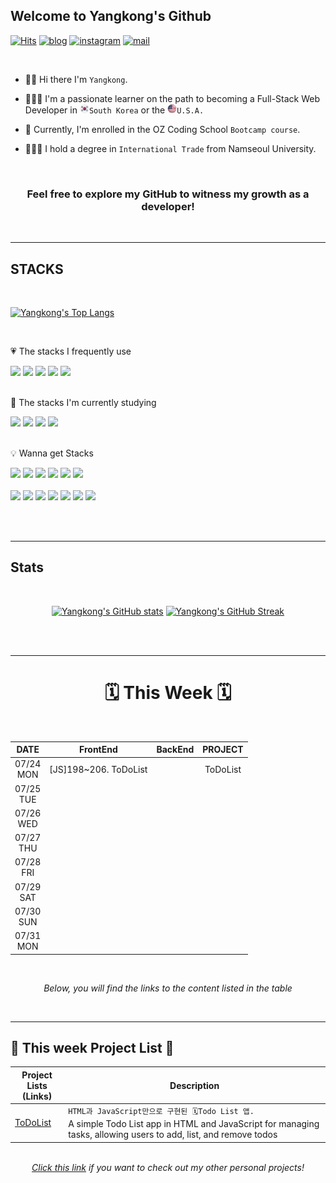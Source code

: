 ## Welcome to Yangkong's Github

[![Hits](https://hits.seeyoufarm.com/api/count/incr/badge.svg?url=https%3A%2F%2Fgithub.com%2FDEV-Yangkong%2Fhit-counter&count_bg=%23F7DF76&title_bg=%23AAAAA&icon=github.svg&icon_color=%23FFFFFF&title=hits&edge_flat=false)](https://hits.seeyoufarm.com)
[![blog](https://img.shields.io/badge/Yangkong's_Blog-ffd166?style=flat&logo=tistory&logoColor=white)](https://dev-yangkong.tistory.com/)
[![instagram](https://img.shields.io/badge/Yangkong's_instagram-06d6a0?style=flat&logo=Instagram&logoColor=white)](https://www.instagram.com/hi._.yangkong/)
[![mail](https://img.shields.io/badge/dev.yangkong@gmail.com-118ab2?style=flat&logo=Gmail&logoColor=white)](mailto:dev.yangkong@gmail.com)

<br/>

- 👋🏻 Hi there I'm `Yangkong`.

- 👩🏻‍💻 I'm a passionate learner on the path to becoming a Full-Stack Web Developer in <img src="./01_img/south-korea.png" width=15px height=15px>`South Korea` or the <img src="./01_img/USA.png" width=15px height=15px>`U.S.A.`

- 📖 Currently, I'm enrolled in the OZ Coding School `Bootcamp course`.

- 👩🏻‍🎓 I hold a degree in `International Trade` from Namseoul University.

<br/>
<div align=center>
<h3> Feel free to explore my GitHub to witness my growth as a developer!</h3>
</div>
<br/>

---

## STACKS

<br/>

[![Yangkong's Top Langs](https://github-readme-stats.vercel.app/api/top-langs/?username=DEV-Yangkong&layout=donut&theme=solarized-light)](https://github.com/anuraghazra/github-readme-stats)

<br/>

💗 The stacks I frequently use

<div>
  <img src="https://img.shields.io/badge/HTML5-E34F26?style=for-the-badge&logo=HTML5&logoColor=white"> 
  <img src="https://img.shields.io/badge/CSS3-1572B6?style=for-the-badge&logo=CSS3&logoColor=white">
  <img src="https://img.shields.io/badge/bootstrap-7952B3?style=for-the-badge&logo=bootstrap&logoColor=white">
  <img src="https://img.shields.io/badge/javascript-F7DF1E?style=for-the-badge&logo=javascript&logoColor=black">
  <img src="https://img.shields.io/badge/react.js-61DAFB?style=for-the-badge&logo=react&logoColor=black">
</div>

<br/>

📖 The stacks I'm currently studying

<div>
  <img src="https://img.shields.io/badge/django-092E20?style=for-the-badge&logo=django&logoColor=white">
  <img src="https://img.shields.io/badge/ReactNative-61DAFB?style=for-the-badge&logo=react&logoColor=black">
  <img src="https://img.shields.io/badge/Typescript-3178C6?style=for-the-badge&logo=Typescript&logoColor=white">
  <img src="https://img.shields.io/badge/python-3776AB?style=for-the-badge&logo=python&logoColor=white">
</div>

<br/>

💡 Wanna get Stacks

<div>
  <img src="https://img.shields.io/badge/docker-232F3E?style=for-the-badge&logo=docker&logoColor=white">
  <img src="https://img.shields.io/badge/NestJs-E0234E?style=for-the-badge&logo=NestJs&logoColor=black">
  <img src="https://img.shields.io/badge/Next.Js-000000?style=for-the-badge&logo=Next.Js&logoColor=white">
  <img src="https://img.shields.io/badge/Flask-000000?style=for-the-badge&logo=Flask&logoColor=white">
  <img src="https://img.shields.io/badge/mysql-4479A1?style=for-the-badge&logo=mysql&logoColor=white">
  <img src="https://img.shields.io/badge/amazonaws-232F3E?style=for-the-badge&logo=amazonaws&logoColor=white">
</div>

<br>

<div>
  
  <img src="https://img.shields.io/badge/Node.js-339933?style=for-the-badge&logo=Node.js&logoColor=white">  
  <img src="https://img.shields.io/badge/Angular-DD0031?style=for-the-badge&logo=Angular&logoColor=white">
  <img src="https://img.shields.io/badge/Vue.js-4FC08D?style=for-the-badge&logo=Vue.js&logoColor=white">
  <img src="https://img.shields.io/badge/jQuery-0769AD?style=for-the-badge&logo=jQuery&logoColor=white">
  <img src="https://img.shields.io/badge/Java-007396?style=flat-square&logo=coffeescript&logoColor=white">
  <img src="https://img.shields.io/badge/ios-000000?style=for-the-badge&logo=ios&logoColor=white">
  <img src="https://img.shields.io/badge/swift-F05138?style=for-the-badge&logo=swift&logoColor=white">
</div>

<br/><br/>

---

## Stats

<br/>

<div align=center>
  
[![Yangkong's GitHub stats](https://github-readme-stats.vercel.app/api?username=DEV-Yangkong&theme=gruvbox_light&card_width=280&align=left)](https://github.com/anuraghazra/github-readme-stats)
[![Yangkong's GitHub Streak](https://streak-stats.demolab.com/?user=DEV-Yangkong&theme=gruvbox-light&card_width=380&align=right)](https://git.io/streak-stats)

</div>
<br/><br/>

---

<div align=center>

<h1>🗓️ This Week 🗓️</h1>

<br/>

|     DATE      |       FrontEnd        | BackEnd | PROJECT  |
| :-----------: | :-------------------: | :-----: | :------: |
| 07/24<br/>MON | [JS]198~206. ToDoList |         | ToDoList |
| 07/25<br/>TUE |                       |         |          |
| 07/26<br/>WED |                       |         |          |
| 07/27<br/>THU |                       |         |          |
| 07/28<br/>FRI |                       |         |          |
| 07/29<br/>SAT |                       |         |          |
| 07/30<br/>SUN |                       |         |          |
| 07/31<br/>MON |                       |         |          |

<br/>

<em>Below, you will find the links to the content listed in the table</em>

</div>

<br/>

---

## 🔗 This week Project List 🔗

<div align=center>

| Project Lists<br/>(Links)                                                                   | Description                                                                                                                                                          |
| ------------------------------------------------------------------------------------------- | -------------------------------------------------------------------------------------------------------------------------------------------------------------------- |
| [ToDoList](https://github.com/DEV-Yangkong/MyProjectArchive/tree/main/MiniProject/ToDoList) | `HTML과 JavaScript만으로 구현된 🗓️Todo List 앱.`<br/>A simple Todo List app in HTML and JavaScript for managing tasks, allowing users to add, list, and remove todos |

<br/>
<em><a href="https://github.com/DEV-Yangkong/MyProjectArchive">Click this link</a> if you want to check out my other personal projects!</em>
<br/>
</div>
